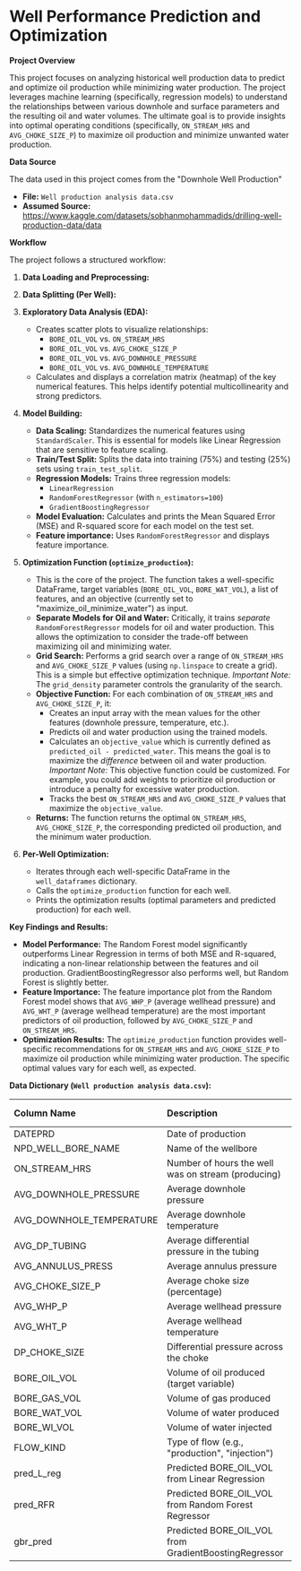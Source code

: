# Well Performance Prediction and Optimization

**Project Overview**

This project focuses on analyzing historical well production data to predict and optimize oil production while minimizing water production.  The project leverages machine learning (specifically, regression models) to understand the relationships between various downhole and surface parameters and the resulting oil and water volumes. The ultimate goal is to provide insights into optimal operating conditions (specifically, `ON_STREAM_HRS` and `AVG_CHOKE_SIZE_P`) to maximize oil production and minimize unwanted water production.

**Data Source**

The data used in this project comes from the "Downhole Well Production" 
*   **File:** `Well production analysis data.csv`
*   **Assumed Source:** https://www.kaggle.com/datasets/sobhanmohammadids/drilling-well-production-data/data

**Workflow**

The project follows a structured workflow:

1.  **Data Loading and Preprocessing:**
   
2.  **Data Splitting (Per Well):**
   
3.  **Exploratory Data Analysis (EDA):**
    *   Creates scatter plots to visualize relationships:
        *   `BORE_OIL_VOL` vs. `ON_STREAM_HRS`
        *   `BORE_OIL_VOL` vs. `AVG_CHOKE_SIZE_P`
        *   `BORE_OIL_VOL` vs. `AVG_DOWNHOLE_PRESSURE`
        *   `BORE_OIL_VOL` vs. `AVG_DOWNHOLE_TEMPERATURE`
    *   Calculates and displays a correlation matrix (heatmap) of the key numerical features. This helps identify potential multicollinearity and strong predictors.

4.  **Model Building:**
    *   **Data Scaling:** Standardizes the numerical features using `StandardScaler`. This is essential for models like Linear Regression that are sensitive to feature scaling.
    *   **Train/Test Split:** Splits the data into training (75%) and testing (25%) sets using `train_test_split`.  
    *   **Regression Models:** Trains three regression models:
        *   `LinearRegression`
        *   `RandomForestRegressor` (with `n_estimators=100`)
        *   `GradientBoostingRegressor`
    *   **Model Evaluation:** Calculates and prints the Mean Squared Error (MSE) and R-squared score for each model on the test set.
    *  **Feature importance:** Uses `RandomForestRegressor` and displays feature importance.

5.  **Optimization Function (`optimize_production`):**
    *   This is the core of the project.  The function takes a well-specific DataFrame, target variables (`BORE_OIL_VOL`, `BORE_WAT_VOL`), a list of features, and an objective (currently set to "maximize_oil_minimize_water") as input.
    *   **Separate Models for Oil and Water:** Critically, it trains *separate* `RandomForestRegressor` models for oil and water production.  This allows the optimization to consider the trade-off between maximizing oil and minimizing water.
    *   **Grid Search:** Performs a grid search over a range of `ON_STREAM_HRS` and `AVG_CHOKE_SIZE_P` values (using `np.linspace` to create a grid). This is a simple but effective optimization technique.  *Important Note:* The `grid_density` parameter controls the granularity of the search.
    *   **Objective Function:**  For each combination of `ON_STREAM_HRS` and `AVG_CHOKE_SIZE_P`, it:
        *   Creates an input array with the mean values for the other features (downhole pressure, temperature, etc.).
        *   Predicts oil and water production using the trained models.
        *   Calculates an `objective_value` which is currently defined as `predicted_oil - predicted_water`. This means the goal is to maximize the *difference* between oil and water production. *Important Note:* This objective function could be customized. For example, you could add weights to prioritize oil production or introduce a penalty for excessive water production.
        *   Tracks the best `ON_STREAM_HRS` and `AVG_CHOKE_SIZE_P` values that maximize the `objective_value`.
    *   **Returns:**  The function returns the optimal `ON_STREAM_HRS`, `AVG_CHOKE_SIZE_P`, the corresponding predicted oil production, and the minimum water production.

6.  **Per-Well Optimization:**
    *   Iterates through each well-specific DataFrame in the `well_dataframes` dictionary.
    *   Calls the `optimize_production` function for each well.
    *   Prints the optimization results (optimal parameters and predicted production) for each well.

**Key Findings and Results:**

*   **Model Performance:** The Random Forest model significantly outperforms Linear Regression in terms of both MSE and R-squared, indicating a non-linear relationship between the features and oil production. GradientBoostingRegressor also performs well, but Random Forest is slightly better.
*   **Feature Importance:** The feature importance plot from the Random Forest model shows that `AVG_WHP_P` (average wellhead pressure) and `AVG_WHT_P` (average wellhead temperature) are the most important predictors of oil production, followed by `AVG_CHOKE_SIZE_P` and `ON_STREAM_HRS`.
*   **Optimization Results:** The `optimize_production` function provides well-specific recommendations for `ON_STREAM_HRS` and `AVG_CHOKE_SIZE_P` to maximize oil production while minimizing water production.  The specific optimal values vary for each well, as expected.


**Data Dictionary (`Well production analysis data.csv`):**

| Column Name              | Description                                                        | Data Type  |
| :------------------------ | :----------------------------------------------------------------- | :--------- |
| DATEPRD                   | Date of production                                                 | datetime   |
| NPD_WELL_BORE_NAME        | Name of the wellbore                                              | object     |
| ON_STREAM_HRS             | Number of hours the well was on stream (producing)                 | float      |
| AVG_DOWNHOLE_PRESSURE     | Average downhole pressure                                          | float      |
| AVG_DOWNHOLE_TEMPERATURE  | Average downhole temperature                                       | float      |
| AVG_DP_TUBING             | Average differential pressure in the tubing                       | float      |
| AVG_ANNULUS_PRESS         | Average annulus pressure                                           | float      |
| AVG_CHOKE_SIZE_P          | Average choke size (percentage)                                    | float      |
| AVG_WHP_P                 | Average wellhead pressure                                           | float      |
| AVG_WHT_P                 | Average wellhead temperature                                        | float      |
| DP_CHOKE_SIZE             | Differential pressure across the choke                             | float      |
| BORE_OIL_VOL              | Volume of oil produced (target variable)                           | float      |
| BORE_GAS_VOL              | Volume of gas produced                                              | float      |
| BORE_WAT_VOL              | Volume of water produced                                            | float      |
| BORE_WI_VOL               | Volume of water injected                                           | float      |
| FLOW_KIND                 | Type of flow (e.g., "production", "injection")                     | object     |
| pred_L_reg                | Predicted BORE_OIL_VOL from Linear Regression                      | float      |
| pred_RFR                | Predicted BORE_OIL_VOL from Random Forest Regressor              | float      |
| gbr_pred                | Predicted BORE_OIL_VOL from GradientBoostingRegressor        | float      |

